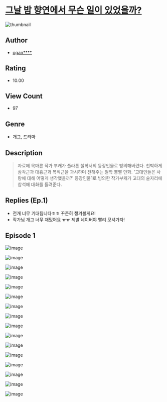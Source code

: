 # [그날 밤 향연에서 무슨 일이 있었을까?](https://comic.naver.com/challenge/list?titleId=811330)
![thumbnail](https://image-comic.pstatic.net/user_contents_data/challenge_comic/2023/05/25/175454/upload_3702859640232621153_480x623.jpeg)

## Author
- [ogan****](https://comic.naver.com/artistTitle?id=175454)

## Rating
- 10.00

## View Count
- 97

## Genre
- 개그, 드라마

## Description
> 자료에 목마른 작가 부캐가 플라톤 철학서의 등장인물로 빙의해버렸다. 천박하게 삼각근과 대흉근과 복직근을 과시하며 전해주는 철학 뽕빨 만화. '고대인들은 사랑에 대해 어떻게 생각했을까?' 등장인물1로 빙의한 작가부캐가 고대의 술자리에 참석해 대화를 들려준다.

## Replies (Ep.1)
- 전개 너무 기대됩니다ㅎㅎ 꾸준히 챙겨볼게요!
- 작가님 개그 너무 재밌어요 ㅠㅠ 제발 네이버야 빨리 모셔가자!

## Episode 1
![image](https://image-comic.pstatic.net/user_contents_data/challenge_comic/2023/05/25/175454/upload_7233969815792673636.jpeg)

![image](https://image-comic.pstatic.net/user_contents_data/challenge_comic/2023/05/25/175454/upload_7363722263058133345.jpeg)

![image](https://image-comic.pstatic.net/user_contents_data/challenge_comic/2023/05/25/175454/upload_4135202085575943269.jpeg)

![image](https://image-comic.pstatic.net/user_contents_data/challenge_comic/2023/05/25/175454/upload_3977020643368842550.jpeg)

![image](https://image-comic.pstatic.net/user_contents_data/challenge_comic/2023/05/25/175454/upload_3689636006289892153.jpeg)

![image](https://image-comic.pstatic.net/user_contents_data/challenge_comic/2023/05/25/175454/upload_7075827242297735012.jpeg)

![image](https://image-comic.pstatic.net/user_contents_data/challenge_comic/2023/05/25/175454/upload_7149011840015556966.jpeg)

![image](https://image-comic.pstatic.net/user_contents_data/challenge_comic/2023/05/25/175454/upload_3832619792686408247.jpeg)

![image](https://image-comic.pstatic.net/user_contents_data/challenge_comic/2023/05/25/175454/upload_4121135815019684964.jpeg)

![image](https://image-comic.pstatic.net/user_contents_data/challenge_comic/2023/05/25/175454/upload_3689910863577624625.jpeg)

![image](https://image-comic.pstatic.net/user_contents_data/challenge_comic/2023/05/25/175454/upload_3617341793980736306.jpeg)

![image](https://image-comic.pstatic.net/user_contents_data/challenge_comic/2023/05/25/175454/upload_7220504290194372912.jpeg)

![image](https://image-comic.pstatic.net/user_contents_data/challenge_comic/2023/05/25/175454/upload_4062640714070440291.jpeg)

![image](https://image-comic.pstatic.net/user_contents_data/challenge_comic/2023/05/25/175454/upload_7291672369865974321.jpeg)

![image](https://image-comic.pstatic.net/user_contents_data/challenge_comic/2023/05/26/175454/upload_3906985248796717877.jpeg)

![image](https://image-comic.pstatic.net/user_contents_data/challenge_comic/2023/05/26/175454/upload_4049973235526362419.jpeg)
